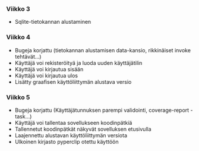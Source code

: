 ### Viikko 3
- Sqlite-tietokannan alustaminen

### Viikko 4
- Bugeja korjattu (tietokannan alustamisen data-kansio, rikkinäiset invoke tehtävät...)
- Käyttäjä voi rekisteröityä ja luoda uuden käyttäjätilin
- Käyttäjä voi kirjautua sisään
- Käyttäjä voi kirjautua ulos
- Lisätty graafisen käyttöliittymän alustava versio

### Viikko 5
- Bugeja korjattu (Käyttäjätunnuksen parempi validointi, coverage-report -task...)
- Käyttäjä voi tallentaa sovellukseen koodinpätkiä
- Tallennetut koodinpätkät näkyvät sovelluksen etusivulla
- Laajennettu alustavan käyttöliittymän versiota
- Ulkoinen kirjasto pyperclip otettu käyttöön